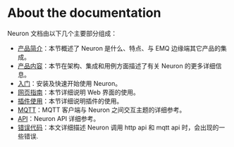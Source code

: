 # About the documentation

Neuron 文档由以下几个主要部分组成：

* [产品简介](./introduction.md)：本节概述了 Neuron 是什么、特点、与 EMQ 边缘端其它产品的集成。
* [产品内容](./architecture.md)：本节在架构、集成和用例方面描述了有关 Neuron 的更多详细信息。
* [入门](./getting-started/installation.md)：安装及快速开始使用 Neuron。
* [网页指南](./dashboard-operation/login.md)：本节详细说明 Web 界面的使用。
* [插件使用](./module-plugins/module-list.md)：本节详细说明插件的使用。
* [MQTT](./mqtt.md)：MQTT 客户端与 Neuron 之间交互主题的详细参考。
* [API](./api.md)：Neuron API 详细参考。
* [错误代码](./error-code.md)：本文详细描述 Neuron 调用 http api 和 mqtt api 时，会出现的一些错误.

